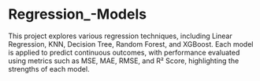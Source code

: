 # Regression_-Models
This project explores various regression techniques, including Linear Regression, KNN, Decision Tree, Random Forest, and XGBoost. Each model is applied to predict continuous outcomes, with performance evaluated using metrics such as MSE, MAE, RMSE, and R² Score, highlighting the strengths of each model.
